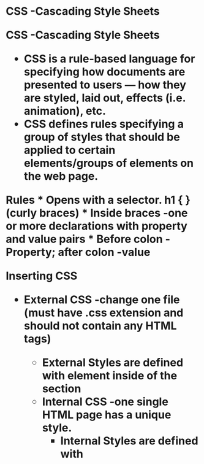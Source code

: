 <h1> CSS -Cascading Style Sheets

CSS -Cascading Style Sheets
  * CSS is a rule-based language for specifying how documents are presented to users — how they are styled, laid out, effects (i.e. animation), etc. 
  * CSS defines rules specifying a group of styles that should be applied to certain elements/groups of elements on the web page. 

Rules 
	* Opens with a selector.  h1 { } (curly braces)
	* Inside braces -one or more declarations with property and value pairs
	* Before colon -Property; after colon -value

Inserting CSS
  * External CSS -change one file <link rel=”stylesheet” href=”mystyle.css”> (must have .css extension and should not contain any HTML tags)
  	* External Styles are defined with <link> element inside of the <head> section
	* Internal CSS -one single HTML page has a unique style.
		* Internal Styles are defined with <style> element inside the <head> section
	* Inline CSS -used to apply unique style to single element
		  * Inline styles are defined with the “style” attribute of the relevant element
  * Using multiples -If some properties are defined for the same selector/element in different style sheets, the value from the last read stylesheet will be used.
  * Myers Web Reset Stylesheet

* Cascading Order -all styles will cascade into a new “virtual” style sheet by the following rules -number one has the highest priority.

  * Inline style (inside an HTML element)
  * External and internal style sheets (in the head section)
  * Browser default

  Color
	  * color: red; 
	  * color: 00ff00;
	  * color: rgb(0,0,255);

	  * color -specifies text color
  	* initial -sets the property to default value
	  * inherit -inherits front the parent element
